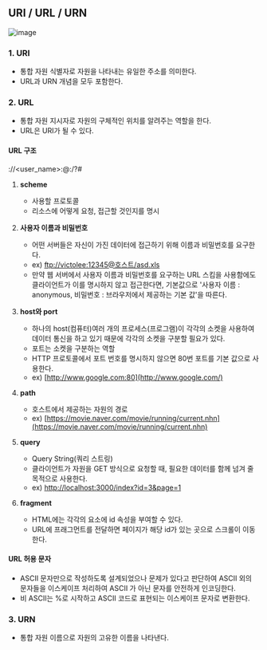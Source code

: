 ## URI / URL / URN

![image](https://user-images.githubusercontent.com/61968474/130655307-4033c463-ad8a-43f4-8ae4-f3949c2cad76.png)

### 1. URI
- 통합 자원 식별자로 자원을 나타내는 유일한 주소를 의미한다.
- URL과 URN 개념을 모두 포함한다.

### 2. URL
- 통합 자원 지시자로 자원의 구체적인 위치를 알려주는 역할을 한다.
- URL은 URI가 될 수 있다.

#### URL 구조

<scheme>://<user_name>:<password>@<host>:<port>/<path>?<query>#<fragment>

1. **scheme**
    - 사용할 프로토콜
    - 리소스에 어떻게 요청, 접근할 것인지를 명시

2. **사용자 이름과 비밀번호**
    - 어떤 서버들은 자신이 가진 데이터에 접근하기 위해 이름과 비밀번호를 요구한다.
    - ex) [ftp://victolee:12345@호스트/asd.xls](ftp://victolee:12345@xn--9t4b270a0sc/asd.xls)
    - 만약 웹 서버에서 사용자 이름과 비밀번호를 요구하는 URL 스킴을 사용함에도 클라이언트가 이를 명시하지 않고 접근한다면, 기본값으로 '사용자 이름 : anonymous, 비밀번호 : 브라우저에서 제공하는 기본 값'을 따른다.

2. **host와 port**
    - 하나의 host(컴퓨터)여러 개의 프로세스(프로그램)이 각각의 소켓을 사용하여 데이터 통신을 하고 있기 때문에 각각의 소켓을 구분할 필요가 있다.
    - 포트는 소켓을 구분하는 역할
    - HTTP 프로토콜에서 포트 번호를 명시하지 않으면 80번 포트를 기본 값으로 사용한다.
    - ex) [http://www.google.com:80](http://www.google.com/)

3. **path**
    - 호스트에서 제공하는 자원의 경로
    - ex) [https://movie.naver.com/movie/running/current.nhn](https://movie.naver.com/movie/running/current.nhn)

4. **query**
    - Query String(쿼리 스트링)
    - 클라이언트가 자원을 GET 방식으로 요청할 때, 필요한 데이터를 함께 넘겨 줄 목적으로 사용한다.
    - ex) [http://localhost:3000/index?id=3&page=1](http://localhost:3000/index?id=3&page=1)

5. **fragment**
    - HTML에는 각각의 요소에 id 속성을 부여할 수 있다.
    - URL에 프래그먼트를 전달하면 페이지가 해당 id가 있는 곳으로 스크롤이 이동한다.

#### URL 허용 문자

- ASCII 문자만으로 작성하도록 설계되었으나 문제가 있다고 판단하여 ASCII 외의 문자들을 이스케이프 처리하여 ASCII 가 아닌 문자를 안전하게 인코딩한다.
- 비 ASCII는 %로 시작하고 ASCII 코드로 표현되는 이스케이프 문자로 변환한다.

### 3. URN
- 통합 자원 이름으로 자원의 고유한 이름을 나타낸다.